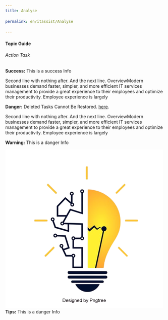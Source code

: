 ```yaml
---
title: Analyse

permalink: en/itassist/Analyse

---
```

#### Topic Guide
###### Action Task


<tip> **Success:**  This is a success Info </tip>


Second line with nothing after.
And the next line. OverviewModern businesses demand faster, simpler, and more efficient IT services management to provide a great experience to their employees and optimize their productivity. Employee experience is largely 

<warning> **Danger:**  Deleted Tasks Cannot Be Restored. [here](https://duckduckgo.com). </warning>

Second line with nothing after.
And the next line. OverviewModern businesses demand faster, simpler, and more efficient IT services management to provide a great experience to their employees and optimize their productivity. Employee experience is largely 


<note> **Warning:** This is a danger Info </note>



<warning> ![sample](images/en/itassist/bulb.png) **Tips:** This is a danger Info </warning>
